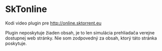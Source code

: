 # SkTonline

Kodi video plugin pre http://online.sktorrent.eu

Plugin neposkytuje žiaden obsah, je to len simulácia prehliadača verejne dostupnej web stránky. Nie som zodpovedný za obsah, ktorý táto stránka poskytuje.

